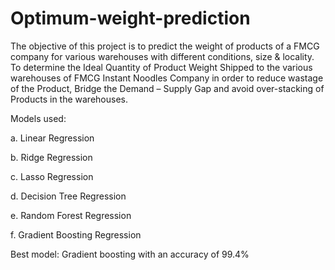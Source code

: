 # Optimum-weight-prediction

The objective of this project is to predict the weight of products of a FMCG company for various warehouses with different conditions, size & locality. To determine the Ideal Quantity of Product Weight Shipped to the various warehouses of FMCG Instant Noodles Company in order to reduce wastage of the Product, Bridge the Demand – Supply Gap and avoid over-stacking of Products in the warehouses.

Models used:

a. Linear Regression

b. Ridge Regression

c. Lasso Regression

d. Decision Tree Regression

e. Random Forest Regression 

f. Gradient Boosting Regression 

Best model: Gradient boosting with an accuracy of 99.4%
